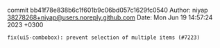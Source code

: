 commit bb41f78e838b6c1f601b9c06bd057c1629fc0540
Author: niyap <38278268+niyap@users.noreply.github.com>
Date:   Mon Jun 19 14:57:24 2023 +0300

    fix(ui5-combobox): prevent selection of multiple items (#7223)
